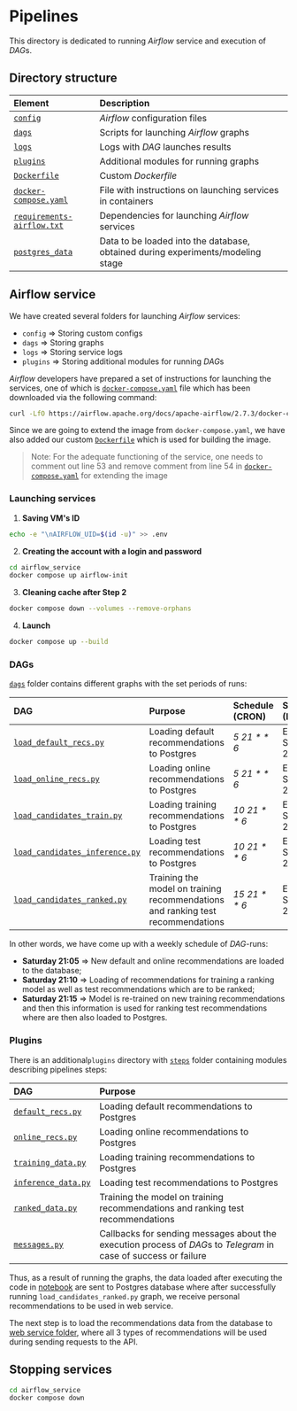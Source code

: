 # Pipelines

This directory is dedicated to running *Airflow* service and execution of *DAG*s. 

## Directory structure

| Element | Description |
| :---   | :--- |
| [`config`](./config/)| *Airflow* configuration files|
| [`dags`](./dags/)| Scripts for launching *Airflow* graphs |
| [`logs`](./logs/)| Logs with *DAG* launches results |
| [`plugins`](./plugins/)| Additional modules for running graphs |
| [`Dockerfile`](./Dockerfile)| Custom *Dockerfile* |
| [`docker-compose.yaml`](./docker-compose.yaml)| File with instructions on launching services in containers |
| [`requirements-airflow.txt`](./requirements-airflow.txt)| Dependencies for launching *Airflow* services |
| [`postgres_data`](./postgres_data/)| Data to be loaded into the database, obtained during experiments/modeling stage |

## Airflow service

We have created several folders for launching *Airflow* services:

* `config` => Storing custom configs
* `dags` => Storing graphs
* `logs` => Storing service logs
* `plugins` => Storing additional modules for running *DAG*s

*Airflow* developers have prepared a set of instructions for launching the services, one of which is [`docker-compose.yaml`](./docker-compose.yaml) file which has been downloaded via the following command:

```bash
curl -LfO https://airflow.apache.org/docs/apache-airflow/2.7.3/docker-compose.yaml
```

Since we are going to extend the image from `docker-compose.yaml`, we have also added our custom [`Dockerfile`](./Dockerfile) which is used for building the image.

>Note: For the adequate functioning of the service, one needs to comment out line 53 and remove comment from line 54 in [`docker-compose.yaml`](./docker-compose.yaml) for extending the image

### Launching services

1. **Saving VM's ID**

```bash
echo -e "\nAIRFLOW_UID=$(id -u)" >> .env
```
2. **Creating the account with a login and password**

```bash
cd airflow_service
docker compose up airflow-init
```

3. **Cleaning cache after Step 2**

```bash
docker compose down --volumes --remove-orphans
```

4. **Launch**

```bash
docker compose up --build
```

### DAGs

[`dags`](./dags/) folder contains different graphs with the set periods of runs:

| DAG | Purpose | Schedule (CRON) | Schedule (Periodicity) |
| :---   | :--- | :--- | :--- |
| [`load_default_recs.py`](./dags/load_default_recs.py)| Loading default recommendations to Postgres | *5 21 * * 6* | Every Saturday at 21:05 |
| [`load_online_recs.py`](./dags/load_online_recs.py)| Loading online recommendations to Postgres | *5 21 * * 6* | Every Saturday at 21:05 |
| [`load_candidates_train.py`](./dags/load_candidates_train.py)| Loading training recommendations to Postgres | *10 21 * * 6* | Every Saturday at 21:10 |
| [`load_candidates_inference.py`](./dags/load_candidates_inference.py)| Loading test recommendations to Postgres | *10 21 * * 6* | Every Saturday at 21:10 |
| [`load_candidates_ranked.py`](./dags/load_candidates_ranked.py)| Training the model on training recommendations and ranking test recommendations | *15 21 * * 6* | Every Saturday at 21:15 |

In other words, we have come up with a weekly schedule of *DAG*-runs:

* **Saturday 21:05** => New default and online recommendations are loaded to the database;
* **Saturday 21:10** => Loading of recommendations for training a ranking model as well as test recommendations which are to be ranked;
* **Saturday 21:15** => Model is re-trained on new training recommendations and then this information is used for ranking test recommendations where are then also loaded to Postgres.

### Plugins 

There is an additional`plugins` directory with [`steps`](./plugins/steps) folder containing modules describing pipelines steps:

| DAG | Purpose |
| :---   | :--- |
| [`default_recs.py`](./plugins/steps/default_recs.py)| Loading default recommendations to Postgres |
| [`online_recs.py`](./plugins/steps/online_recs.py)| Loading online recommendations to Postgres |
| [`training_data.py`](./plugins/steps/training_data.py)| Loading training recommendations to Postgres |
| [`inference_data.py`](./plugins/steps/inference_data.py)| Loading test recommendations to Postgres |
| [`ranked_data.py`](./plugins/steps/ranked_data.py)| Training the model on training recommendations and ranking test recommendations |
| [`messages.py`](./plugins/steps/messages.py)| Callbacks for sending messages about the execution process of *DAG*s to *Telegram* in case of success or failure |

Thus, as a result of running the graphs, the data loaded after executing the code in [notebook](../recsys/recommendation_system.ipynb) are sent to Postgres database where after successfully running `load_candidates_ranked.py` graph, we receive personal recommendations to be used in web service.

The next step is to load the recommendations data from the database to [web service folder](../fastapi_service/), where all 3 types of recommendations will be used during sending requests to the API.

## Stopping services

```bash
cd airflow_service
docker compose down
```
